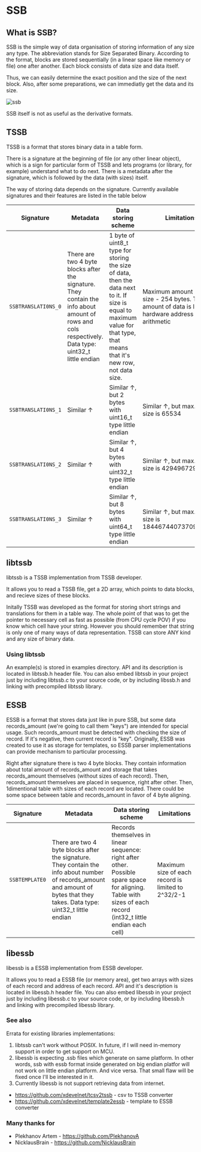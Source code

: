 # SSB

## What is SSB?

SSB is the simple way of data organisation of storing information of any size any type. The abbreviation stands for Size Separated Binary.
According to the format, blocks are stored sequentially (in a linear space like memory or file) one after another. Each block consists of data size and data itself.

Thus, we can easily determine the exact position and the size of the next block. Also, after some preparations, we can immediatly get the data and its size.

![ssb](https://user-images.githubusercontent.com/16417758/52917366-39d1c000-32f3-11e9-8f23-09cae1123a5b.png)

SSB itself is not as useful as the derivative formats.

## TSSB

TSSB is a format that stores binary data in a table form.

There is a signature at the beginning of file (or any other linear object), which is a sign for particular form of TSSB and lets programs (or library, for example) understand what to do next.
There is a metadata after the signature, which is followed by the data (with sizes) itself.

The way of storing data depends on the signature. Currently available signatures and their features are listed in the table below

|Signature|Metadata|Data storing scheme|Limitations|
|---|---|---|---|
|`SSBTRANSLATI0NS_0`|There are two 4 byte blocks after the signature. They contain the info about amount of rows and cols respectively. Data type: uint32_t little endian|1 byte of uint8_t type for storing the size of data, then the data next to it. If size is equal to maximum value for that type, that means that it's new row, not data size.|Maximum amount of data size - 254 bytes. Total amount of data is limited by hardware address arithmetic
|`SSBTRANSLATI0NS_1`|Similar ↑|Similar ↑, but 2 bytes with uint16_t type little endian|Similar ↑, but max. data size is 65534|
|`SSBTRANSLATI0NS_2`|Similar ↑|Similar ↑, but 4 bytes with uint32_t type little endian|Similar ↑, but max. data size is 4294967294|
|`SSBTRANSLATI0NS_3`|Similar ↑|Similar ↑, but 8 bytes with uint64_t type little endian|Similar ↑, but max. data size is 18446744073709551614|
## libtssb

libtssb is a TSSB implementation from TSSB developer.

It allows you to read a TSSB file, get a 2D array, which points to data blocks, and recieve sizes of these blocks.

Initally TSSB was developed as the format for storing short strings and translations for them in a table way. The whole point of that was to get the pointer to necessary cell as fast as possible (from CPU cycle POV) if you know which cell have your string.
However you should remember that string is only one of many ways of data representation. TSSB can store ANY kind and any size of binary data.

### Using libtssb

An example(s) is stored in examples directory.
API and its description is located in libtssb.h header file.
You can also embed libtssb in your project just by including libtssb.c to your source code, or by including libssb.h and linking with precompiled libtssb library.

## ESSB

ESSB is a format that stores data just like in pure SSB, but some data records_amount (we're going to call them "keys") are intended for special usage. Such records_amount must be detected with checking the size of record. If it's negative, then current record is "key".
Originally, ESSB was created to use it as storage for templates, so ESSB parser implementations can provide mechanism to particular processing.

Right after signature there is two 4 byte blocks. They contain information about total amount of records_amount and storage that takes records_amount themselves (without sizes of each record).
Then, records_amount themselves are placed in sequence, right after other.
Then, 1dimentional table with sizes of each record are located. There could be some space between table and records_amount in favor of 4 byte aligning.

|Signature|Metadata|Data storing scheme|Limitations|
|---|---|---|---|
|`SSBTEMPLATE0`|There are two 4 byte blocks after the signature. They contain the info about number of records_amount and amount of bytes that they takes. Data type: uint32_t little endian|Records themselves in linear sequence: right after other. Possible spare space for aligning. Table with sizes of each record (int32_t little endian each cell)|Maximum size of each record is limited to 2^32/2-1|
## libessb

libessb is a ESSB implementation from ESSB developer.

It allows you to read a ESSB file (or memory area), get two arrays with sizes of each record and address of each record.
API and it's description is located in libessb.h header file.
You can also embed libessb in your project just by including libessb.c to your source code, or by including libessb.h and linking with precompiled libessb library.

### See also

Errata for existing libraries implementations:

1. libtssb can't work without POSIX. In future, if I will need in-memory support in order to get support on MCU.
2. libessb is expecting .ssb files which generate on same platform. In other words, ssb with essb format inside generated on big endian platfor will not work on little endian platform. And vice versa. That small flaw will be fixed once I'll be interested in it.
3. Currently libessb is not support retrieving data from internet.

 * https://github.com/xdevelnet/tcsv2tssb - csv to TSSB converter
 * https://github.com/xdevelnet/template2essb - template to ESSB converter

### Many thanks for

 * Plekhanov Artem - https://github.com/PlekhanovA
 * NicklausBrain - https://github.com/NicklausBrain 
